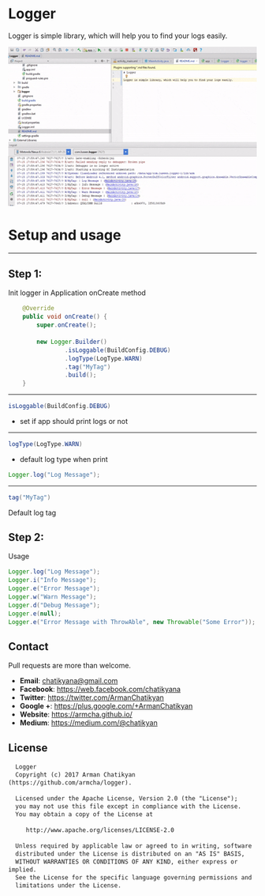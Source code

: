 # Logger

Logger is simple library, which will help you to find your logs easily.

![](files/demo.gif)

# Setup and usage
-----------------------
## Step 1:
Init logger in Application onCreate method

```java
    @Override
    public void onCreate() {
        super.onCreate();

        new Logger.Builder()
                .isLoggable(BuildConfig.DEBUG)
                .logType(LogType.WARN)
                .tag("MyTag")
                .build();
    }
```
-----------------------
 ```java
 isLoggable(BuildConfig.DEBUG)
 ```
  - set if app should print logs or not
-----------------------
 ```java
 logType(LogType.WARN)
 ```
 - default log type when print

 ```java
 Logger.log("Log Message");
 ```
-----------------------

 ```java
 tag("MyTag")
 ```
 Default log tag


## Step 2:

 Usage

 ```java
 Logger.log("Log Message");
 Logger.i("Info Message");
 Logger.e("Error Message");
 Logger.w("Warn Message");
 Logger.d("Debug Message");
 Logger.e(null);
 Logger.e("Error Message with ThrowAble", new Throwable("Some Error"));
 ```


## Contact

Pull requests are more than welcome.

- **Email**: chatikyana@gmail.com
- **Facebook**: https://web.facebook.com/chatikyana
- **Twitter**: https://twitter.com/ArmanChatikyan
- **Google +**: https://plus.google.com/+ArmanChatikyan
- **Website**: https://armcha.github.io/
- **Medium**: https://medium.com/@chatikyan

License
--------

      Logger
      Copyright (c) 2017 Arman Chatikyan (https://github.com/armcha/logger).

      Licensed under the Apache License, Version 2.0 (the "License");
      you may not use this file except in compliance with the License.
      You may obtain a copy of the License at

         http://www.apache.org/licenses/LICENSE-2.0

      Unless required by applicable law or agreed to in writing, software
      distributed under the License is distributed on an "AS IS" BASIS,
      WITHOUT WARRANTIES OR CONDITIONS OF ANY KIND, either express or implied.
      See the License for the specific language governing permissions and
      limitations under the License.
